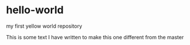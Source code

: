 hello-world
===========

my first yellow world repository

This is some text I have written to make this one different from the master
